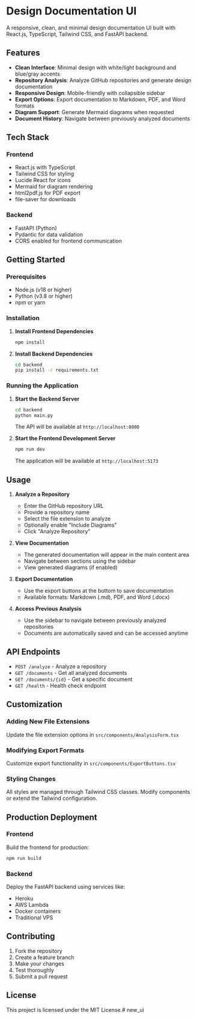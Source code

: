# Design Documentation UI

A responsive, clean, and minimal design documentation UI built with React.js, TypeScript, Tailwind CSS, and FastAPI backend.

## Features

- **Clean Interface**: Minimal design with white/light background and blue/gray accents
- **Repository Analysis**: Analyze GitHub repositories and generate design documentation
- **Responsive Design**: Mobile-friendly with collapsible sidebar
- **Export Options**: Export documentation to Markdown, PDF, and Word formats
- **Diagram Support**: Generate Mermaid diagrams when requested
- **Document History**: Navigate between previously analyzed documents

## Tech Stack

### Frontend
- React.js with TypeScript
- Tailwind CSS for styling
- Lucide React for icons
- Mermaid for diagram rendering
- html2pdf.js for PDF export
- file-saver for downloads

### Backend
- FastAPI (Python)
- Pydantic for data validation
- CORS enabled for frontend communication

## Getting Started

### Prerequisites
- Node.js (v18 or higher)
- Python (v3.8 or higher)
- npm or yarn

### Installation

1. **Install Frontend Dependencies**
   ```bash
   npm install
   ```

2. **Install Backend Dependencies**
   ```bash
   cd backend
   pip install -r requirements.txt
   ```

### Running the Application

1. **Start the Backend Server**
   ```bash
   cd backend
   python main.py
   ```
   The API will be available at `http://localhost:8000`

2. **Start the Frontend Development Server**
   ```bash
   npm run dev
   ```
   The application will be available at `http://localhost:5173`

## Usage

1. **Analyze a Repository**
   - Enter the GitHub repository URL
   - Provide a repository name
   - Select the file extension to analyze
   - Optionally enable "Include Diagrams"
   - Click "Analyze Repository"

2. **View Documentation**
   - The generated documentation will appear in the main content area
   - Navigate between sections using the sidebar
   - View generated diagrams (if enabled)

3. **Export Documentation**
   - Use the export buttons at the bottom to save documentation
   - Available formats: Markdown (.md), PDF, and Word (.docx)

4. **Access Previous Analysis**
   - Use the sidebar to navigate between previously analyzed repositories
   - Documents are automatically saved and can be accessed anytime

## API Endpoints

- `POST /analyze` - Analyze a repository
- `GET /documents` - Get all analyzed documents
- `GET /documents/{id}` - Get a specific document
- `GET /health` - Health check endpoint

## Customization

### Adding New File Extensions
Update the file extension options in `src/components/AnalysisForm.tsx`

### Modifying Export Formats
Customize export functionality in `src/components/ExportButtons.tsx`

### Styling Changes
All styles are managed through Tailwind CSS classes. Modify components or extend the Tailwind configuration.

## Production Deployment

### Frontend
Build the frontend for production:
```bash
npm run build
```

### Backend
Deploy the FastAPI backend using services like:
- Heroku
- AWS Lambda
- Docker containers
- Traditional VPS

## Contributing

1. Fork the repository
2. Create a feature branch
3. Make your changes
4. Test thoroughly
5. Submit a pull request

## License

This project is licensed under the MIT License.#   n e w _ u i  
 